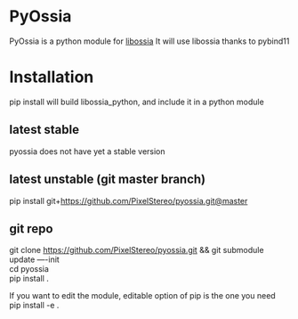 # PyOssia
PyOssia is a python module for [libossia](http://github.com/OSSIA/libossia)
It will use libossia thanks to pybind11

# Installation

pip install will build libossia_python, and include it in a python module    

## latest stable
pyossia does not have yet a stable version

## latest unstable (git master branch)
pip install git+https://github.com/PixelStereo/pyossia.git@master

## git repo
git clone https://github.com/PixelStereo/pyossia.git && git submodule update —-init    
cd pyossia    
pip install .    
    
If you want to edit the module, editable option of pip is the one you need    
pip install -e .    

